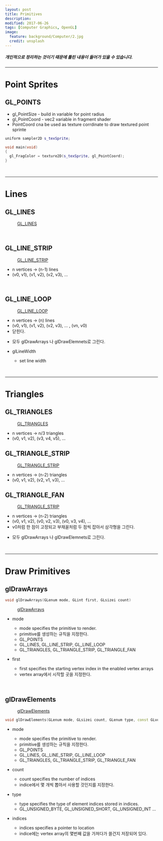 ```yaml
---
layout: post
title: Primitives 
description:
modified: 2017-06-26
tags: [Computer Graphics, OpenGL]
image:
  feature: background/Computer/2.jpg
  credit: unsplash
---
```

##### 개인적으로 정리하는 것이기 때문에 틀린 내용이 들어가 있을 수 있습니다.
---

# Point Sprites

## GL_POINTS
  * gl_PointSize - build in variable for point radius
  * gl_PointCoord - vec2 variable in fragment shader
  * PointCoord cna be used as texture corrdinate to draw textured point sprinte

```cpp
uniform sampler2D s_texSprite;

void main(void)
{
  gl_FragColor = texture2D(s_texSprite, gl_PointCoord);
}
```

<br/>

---

# Lines

## GL_LINES

<figure>
  <a href="/images/CG/Primitive/gl_line_loop.png"><img src="/images/CG/Primitive/gl_lines.png" alt=""></a>
  <figcaption><a href="/images/CG/Primitive/gl_lines.png" title="GL_LINES"> GL_LINES</a></figcaption>
</figure>

<br/>

## GL_LINE_STRIP

<figure>
	<a href="/images/CG/Primitive/gl_line_strip.png"><img src="/images/CG/Primitive/gl_line_strip.png" alt=""></a>
	<figcaption><a href="/images/CG/Primitive/gl_line_strip.png" title="GL_LINE_STRIP">GL_LINE_STRIP</a></figcaption>
</figure>


  - n vertices -> (n-1) lines
  - (v0, v1), (v1, v2), (v2, v3), ...

<br/>

## GL_LINE_LOOP

<figure>
	<a href="/images/CG/Primitive/gl_line_loop.png"><img src="/images/CG/Primitive/gl_line_loop.png" alt=""></a>
	<figcaption><a href="/images/CG/Primitive/gl_line_loop.png" title="GL_LINE_LOOP"> GL_LINE_LOOP</a></figcaption>
</figure>

  - n vertices -> (n) lines
  - (v0, v1), (v1, v2), (v2, v3), ... , (vn, v0)
  - 닫힌다.

* 모두 glDrawArrays 나 glDrawElemnets로 그린다.

* glLineWidth
  - set line width

<br/>

---

# Triangles
## GL_TRIANGLES

<figure>
	<a href="/images/CG/Primitive/gl_triangles.png"><img src="/images/CG/Primitive/gl_triangles.png" alt=""></a>
	<figcaption><a href="/images/CG/Primitive/gl_triangles.png" title="GL_TRIANGLES"> GL_TRIANGLES</a></figcaption>
</figure>

  - n vertices -> n/3 triangles 
  - (v0, v1, v2), (v3, v4, v5), ...

## GL_TRIANGLE_STRIP

<figure>
	<a href="/images/CG/Primitive/gl_triangle_strip.png"><img src="/images/CG/Primitive/gl_triangle_strip.png" alt=""></a>
	<figcaption><a href="/images/CG/Primitive/gl_triangle_strip.png" title="GL_TRIANGLE_STRIP"> GL_TRIANGLE_STRIP</a></figcaption>
</figure>

  - n vertices -> (n-2) triangles 
  - (v0, v1, v2), (v2, v1, v3), ...

## GL_TRIANGLE_FAN

<figure>
	<a href="/images/CG/Primitive/gl_triangle_fan.png"><img src="/images/CG/Primitive/gl_triangle_fan.png" alt=""></a>
	<figcaption><a href="/images/CG/Primitive/gl_triangle_fan.png" title="GL_TRIANGLE_STRIP"> GL_TRIANGLE_STRIP</a></figcaption>
</figure>

  - n vertices -> (n-2) triangles 
  - (v0, v1, v2), (v0, v2, v3), (v0, v3, v4), ...
  - v0처럼 한 점이 고정되고 부채꼴처럼 두 점씩 잡아서 삼각형을 그린다.

* 모두 glDrawArrays 나 glDrawElemnets로 그린다.

<br/>

---

# Draw Primitives

## glDrawArrays

```cpp
void glDrawArrays(GLenum mode, GLint first, GLsizei count)
```

<figure>
	<a href="/images/CG/Primitive/glDrawArrays.png"><img src="/images/CG/Primitive/glDrawArrays.png" alt=""></a>
	<figcaption><a href="/images/CG/Primitive/glDrawArrays.png" title="glDrawArrays"> glDrawArrays</a></figcaption>
</figure>

* mode
  * mode specifies the primitive to render.
  * primitive를 생성하는 규칙을 지정한다.
  * GL_POINTS
  * GL_LINES, GL_LINE_STRIP, GL_LINE_LOOP
  * GL_TRIANGLES, GL_TRIANGLE_STRIP, GL_TRIANGLE_FAN

* first
  * first specifies the starting vertex index in the enabled vertex arrays
  * vertex array에서 시작할 곳을 지정한다.


<br/>

## glDrawElements

<figure>
	<a href="/images/CG/Primitive/glDrawElements.png"><img src="/images/CG/Primitive/glDrawElements.png" alt=""></a>
	<figcaption><a href="/images/CG/Primitive/glDrawElements.png" title="glDrawElements"> glDrawElements</a></figcaption>
</figure>

```cpp
void glDrawElements(GLenum mode, GLsizei count, GLenum type, const GLvoid *indices)
```

* mode
  * mode specifies the primitive to render.
  * primitive를 생성하는 규칙을 지정한다.
  * GL_POINTS
  * GL_LINES, GL_LINE_STRIP, GL_LINE_LOOP
  * GL_TRIANGLES, GL_TRIANGLE_STRIP, GL_TRIANGLE_FAN

* count
  * count specifies the number of indices
  * indice에서 몇 개씩 뽑아서 사용할 것인지를 지정한다.

* type
  * type specifies the type of element indices stored in indices.
  * GL_UNSIGNED_BYTE, GL_UNSIGNED_SHORT, GL_UNSIGNED_INT ...

* indices
  * indices specifies a pointer to location
  * indice에는 vertex array의 몇번째 값을 가져다가 쓸건지 저장되어 있다.

